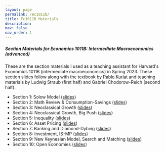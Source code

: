 ```yaml
---
layout: page
permalink: /ec1011b/
title: Ec1011B Materials
description:  
nav: false
nav_order: 1
---
```


##### Section Materials for Economics 1011B: Intermediate Macroeconomics (advanced)

These are the section materials I used as a teaching assistant for Harvard's Economics 1011B (intermediate macroeconomics) in Spring 2023. These section slides follow along with the textbook by [Pablo Kurlat](https://sites.google.com/view/pkurlat/teaching) and teaching materials by Ludwig Straub (first half) and Gabriel Chodorow-Reich (second half).
  - Section 1: Solow Model ([slides](https://mdroste.com/files/ec1011b_spring2023_section01.pdf))
  - Section 2: Math Review \& Consumption-Savings ([slides](https://mdroste.com/files/ec1011b_spring2023_section02.pdf))
  - Section 3: Neoclassical Growth ([slides](https://mdroste.com/files/ec1011b_spring2023_section03.pdf))
  - Section 4: Neoclassical Growth, Big Push ([slides](https://mdroste.com/files/ec1011b_spring2023_section04.pdf))
  - Section 5: Inequality ([slides](https://mdroste.com/files/ec1011b_spring2023_section05.pdf))
  - Section 6: Asset Pricing ([slides](https://mdroste.com/files/ec1011b_spring2023_section06.pdf))
  - Section 7: Banking and Diamond-Dybvig ([slides](https://mdroste.com/files/ec1011b_spring2023_section07.pdf))
  - Section 8: Investment, IS-MP ([slides](https://mdroste.com/files/ec1011b_spring2023_section08.pdf))
  - Section 9: New Keynesian Model, Search and Matching ([slides](https://mdroste.com/files/ec1011b_spring2023_section09.pdf))
  - Section 10: Open Economies ([slides](https://mdroste.com/files/ec1011b_spring2023_section10.pdf))

